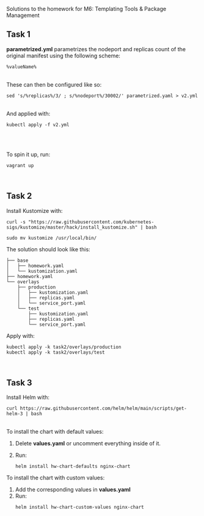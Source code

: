 Solutions to the homework for M6: Templating Tools & Package Management

<!-- <br/>
<div style="margin: 50px">
<img style="margin: auto" src="https://github.com/dmitkov28/kubernetes/blob/basic-cluster/setup.webp?raw=true">
</div>
<br/> -->

## Task 1
**parametrized.yml** parametrizes the nodeport and replicas count of the original manifest using the following scheme:  
```
%valueName%
```
<br/>
These can then be configured like so:

```
sed 's/%replicas%/3/ ; s/%nodeport%/30002/' parametrized.yaml > v2.yml
```
<br/>
And applied with:

```
kubectl apply -f v2.yml
```
  
<br/>
<br/>

To spin it up, run:

```
vagrant up
```
<br/>

## Task 2
Install Kustomize with:

```
curl -s "https://raw.githubusercontent.com/kubernetes-sigs/kustomize/master/hack/install_kustomize.sh" | bash

sudo mv kustomize /usr/local/bin/
```

The solution should look like this:

```
├── base
│   ├── homework.yaml
│   └── kustomization.yaml
├── homework.yaml
└── overlays
	├── production
	│   ├── kustomization.yaml
	│   ├── replicas.yaml
	│   └── service_port.yaml
	└── test
    	├── kustomization.yaml
    	├── replicas.yaml
    	└── service_port.yaml
```

Apply with:

```
kubectl apply -k task2/overlays/production
kubectl apply -k task2/overlays/test
```

<br/>

## Task 3

Install Helm with:

```
curl https://raw.githubusercontent.com/helm/helm/main/scripts/get-helm-3 | bash
```
<br/>
To install the chart with default values:

1. Delete **values.yaml** or uncomment everything inside of it.
2. Run:

    ```
    helm install hw-chart-defaults nginx-chart
    ```

To install the chart with custom values:

1. Add the corresponding values in **values.yaml**
2. Run:
    ```
    helm install hw-chart-custom-values nginx-chart
    ```
